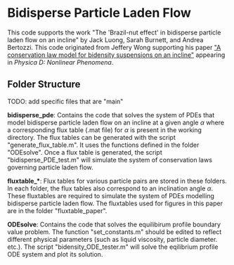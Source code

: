 # Bidisperse Particle Laden Flow

This code supports the work "The 'Brazil-nut effect' in bidisperse particle laden flow on an incline" by Jack Luong, Sarah Burnett, and Andrea Bertozzi.
This code originated from Jeffery Wong supporting his paper ["A conservation law model for bidensity suspensions on an incline"](https://www.sciencedirect.com/science/article/pii/S0167278916302123) appearing in *Physica D: Nonlinear Phenomena*.

## Folder Structure

TODO: add specific files that are "main"

**bidisperse_pde**: Contains the code that solves the system of PDEs that model bidisperse particle laden flow on an incline at a given angle $\alpha$ where a corresponding flux table (.mat file) for $\alpha$ is present in the working directory. The flux tables can be generated with the script "generate_flux_table.m". It uses the functions defined in the folder "ODEsolve". Once a flux table is generated, the script "bidisperse_PDE_test.m" will simulate the system of conservation laws governing particle laden flow. 

**fluxtable_\***: Flux tables for various particle pairs are stored in these folders. In each folder, the flux tables also correspond to an inclination angle $\alpha$. These fluxtables are required to simulate the system of PDEs modelling bidisperse particle laden flow. The fluxtables used for figures in this paper are in the folder "fluxtable_paper".

**ODEsolve**: Contains the code that solves the equilibirum profile boundary value problem. The function "set_constants.m" should be edited to reflect different physical parameters (such as liquid viscosity, particle diameter. etc.). The script "bidensity_ODE_tester.m" will solve the eqilibrium profile ODE system and plot its solution.
